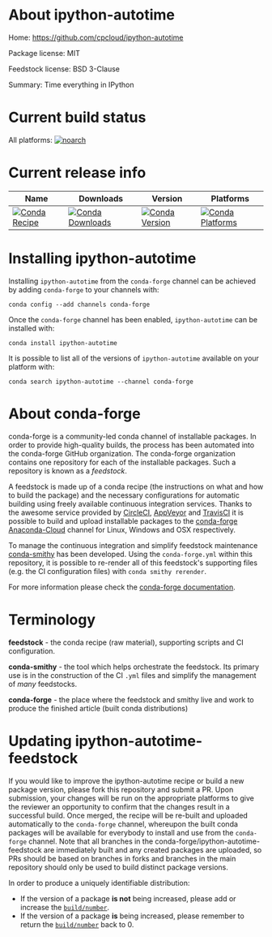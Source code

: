 About ipython-autotime
======================

Home: https://github.com/cpcloud/ipython-autotime

Package license: MIT

Feedstock license: BSD 3-Clause

Summary: Time everything in IPython



Current build status
====================

All platforms:
[![noarch](https://img.shields.io/circleci/project/github/conda-forge/ipython-autotime-feedstock/master.svg?label=noarch)](https://circleci.com/gh/conda-forge/ipython-autotime-feedstock)

Current release info
====================

| Name | Downloads | Version | Platforms |
| --- | --- | --- | --- |
| [![Conda Recipe](https://img.shields.io/badge/recipe-ipython--autotime-green.svg)](https://anaconda.org/conda-forge/ipython-autotime) | [![Conda Downloads](https://img.shields.io/conda/dn/conda-forge/ipython-autotime.svg)](https://anaconda.org/conda-forge/ipython-autotime) | [![Conda Version](https://img.shields.io/conda/vn/conda-forge/ipython-autotime.svg)](https://anaconda.org/conda-forge/ipython-autotime) | [![Conda Platforms](https://img.shields.io/conda/pn/conda-forge/ipython-autotime.svg)](https://anaconda.org/conda-forge/ipython-autotime) |

Installing ipython-autotime
===========================

Installing `ipython-autotime` from the `conda-forge` channel can be achieved by adding `conda-forge` to your channels with:

```
conda config --add channels conda-forge
```

Once the `conda-forge` channel has been enabled, `ipython-autotime` can be installed with:

```
conda install ipython-autotime
```

It is possible to list all of the versions of `ipython-autotime` available on your platform with:

```
conda search ipython-autotime --channel conda-forge
```


About conda-forge
=================

conda-forge is a community-led conda channel of installable packages.
In order to provide high-quality builds, the process has been automated into the
conda-forge GitHub organization. The conda-forge organization contains one repository
for each of the installable packages. Such a repository is known as a *feedstock*.

A feedstock is made up of a conda recipe (the instructions on what and how to build
the package) and the necessary configurations for automatic building using freely
available continuous integration services. Thanks to the awesome service provided by
[CircleCI](https://circleci.com/), [AppVeyor](http://www.appveyor.com/)
and [TravisCI](https://travis-ci.org/) it is possible to build and upload installable
packages to the [conda-forge](https://anaconda.org/conda-forge)
[Anaconda-Cloud](http://docs.anaconda.org/) channel for Linux, Windows and OSX respectively.

To manage the continuous integration and simplify feedstock maintenance
[conda-smithy](http://github.com/conda-forge/conda-smithy) has been developed.
Using the ``conda-forge.yml`` within this repository, it is possible to re-render all of
this feedstock's supporting files (e.g. the CI configuration files) with ``conda smithy rerender``.

For more information please check the [conda-forge documentation](https://conda-forge.org/docs/).

Terminology
===========

**feedstock** - the conda recipe (raw material), supporting scripts and CI configuration.

**conda-smithy** - the tool which helps orchestrate the feedstock.
                   Its primary use is in the construction of the CI ``.yml`` files
                   and simplify the management of *many* feedstocks.

**conda-forge** - the place where the feedstock and smithy live and work to
                  produce the finished article (built conda distributions)


Updating ipython-autotime-feedstock
===================================

If you would like to improve the ipython-autotime recipe or build a new
package version, please fork this repository and submit a PR. Upon submission,
your changes will be run on the appropriate platforms to give the reviewer an
opportunity to confirm that the changes result in a successful build. Once
merged, the recipe will be re-built and uploaded automatically to the
`conda-forge` channel, whereupon the built conda packages will be available for
everybody to install and use from the `conda-forge` channel.
Note that all branches in the conda-forge/ipython-autotime-feedstock are
immediately built and any created packages are uploaded, so PRs should be based
on branches in forks and branches in the main repository should only be used to
build distinct package versions.

In order to produce a uniquely identifiable distribution:
 * If the version of a package **is not** being increased, please add or increase
   the [``build/number``](http://conda.pydata.org/docs/building/meta-yaml.html#build-number-and-string).
 * If the version of a package **is** being increased, please remember to return
   the [``build/number``](http://conda.pydata.org/docs/building/meta-yaml.html#build-number-and-string)
   back to 0.